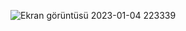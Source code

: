 
![Ekran görüntüsü 2023-01-04 223339](https://user-images.githubusercontent.com/109747427/210634946-81cc1715-79d1-45f3-8e51-cce1dea20103.png)
